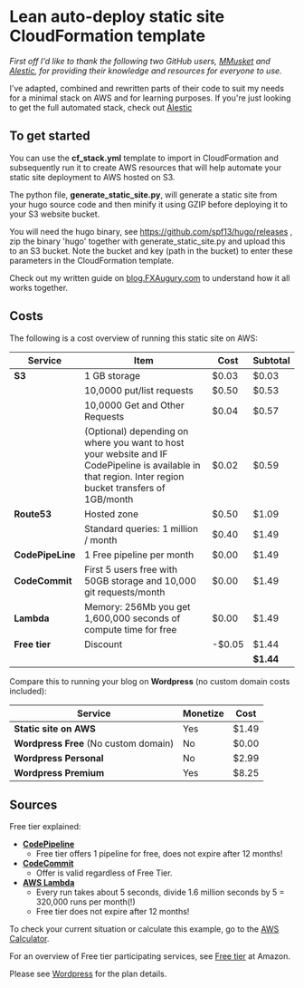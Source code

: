 # Lean auto-deploy static site CloudFormation template

_First off I'd like to thank the following two GitHub users, [MMusket](https://github.com/mmusket/) and [Alestic](https://github.com/alestic/), for providing their knowledge and resources for everyone to use._

I've adapted, combined and rewritten parts of their code to suit my needs for a minimal stack on AWS and for learning purposes. If you're just looking to get the full automated stack, check out [Alestic](https://github.com/alestic/)

## To get started

You can use the **cf_stack.yml** template to import in CloudFormation and subsequently run it to create AWS resources that will help automate your static site deployment to AWS hosted on S3.

The python file, **generate_static_site.py**, will generate a static site from your hugo source code and then minify it using GZIP before deploying it to your S3 website bucket.

You will need the hugo binary, see <https://github.com/spf13/hugo/releases> , zip the binary 'hugo' together with generate_static_site.py and upload this to an S3 bucket. Note the bucket and key (path in the bucket) to enter these parameters in the CloudFormation template.

Check out my written guide on [blog.FXAugury.com](http://blog.fxaugury.com/) to understand how it all works together.

## Costs

The following is a cost overview of running this static site on AWS:

|   Service|  Item|   Cost|   Subtotal|
|---|---|---|---|
|   **S3**|   1 GB storage|    $0.03|   $0.03|
|   |   10,0000 put/list requests|    $0.50|   $0.53|
|   |   10,0000 Get and Other Requests |    $0.04|   $0.57|
|   |   (Optional) depending on where you want to host your website and IF CodePipeline is available in that region. Inter region bucket transfers of 1GB/month|    $0.02|   $0.59|
|   **Route53**|  Hosted zone |   $0.50|   $1.09|
|   |  Standard queries: 1 million / month |   $0.40|   $1.49|
|   **CodePipeLine**|  1 Free pipeline per month |   $0.00|   $1.49|
|   **CodeCommit**|   First 5 users free with 50GB storage and 10,000 git requests/month|   $0.00|   $1.49|
|   **Lambda**|   Memory: 256Mb you get 1,600,000 seconds of compute time for free|  $0.00|    $1.49|
|   **Free tier**|  Discount|   -$0.05|   $1.44|
|   |   |   |   **$1.44**|

Compare this to running your blog on **Wordpress** (no custom domain costs included):

|   Service|  Monetize|   Cost|
|---|---|---|
| **Static site on AWS**| Yes| $1.49|
| **Wordpress Free** (No custom domain)| No| $0.00|
| **Wordpress Personal**| No| $2.99|
| **Wordpress Premium**| Yes| $8.25|

## Sources

Free tier explained:
- **[CodePipeline](https://aws.amazon.com/codepipeline/pricing/)**
    - Free tier offers 1 pipeline for free, does not expire after 12 months!
- **[CodeCommit](https://aws.amazon.com/codecommit/pricing/)**
    - Offer is valid regardless of Free Tier.
- **[AWS Lambda](https://aws.amazon.com/lambda/pricing/)**
    - Every run takes about 5 seconds, divide 1.6 million seconds by 5 = 320,000 runs per month(!)
    - Free tier does not expire after 12 months!

To check your current situation or calculate this example, go to the [AWS Calculator](https://calculator.s3.amazonaws.com/).

For an overview of Free tier participating services, see [Free tier](https://aws.amazon.com/free/) at Amazon.

Please see [Wordpress](https://wordpress.com/pricing/) for the plan details.